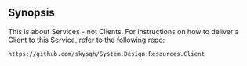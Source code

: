 ## Synopsis ##

This is about Services - not Clients. 
For instructions on how to deliver a Client
to this Service, refer to the following repo:

`https://github.com/skysgh/System.Design.Resources.Client` 